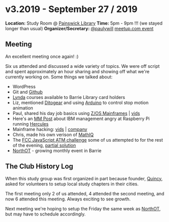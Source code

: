 # v3.2019 - September 27 / 2019

**Location:** Study Room @ [Painswick Library](https://goo.gl/maps/m8Md2gRV5rzx6hVi9)
**Time:** 5pm - 9pm !!! (we stayed longer than usual)
**Organizer/Secretary:** [@paulywill](https://github.com/paulywill)
[meetup.com event](https://www.meetup.com/meetup-group-mpphiYJe/events/264822516/)

## Meeting

An excellent meeting once again! :)

Six us attended and discussed a wide variety of topics. We were off script and spent approximately an hour sharing and showing off what we're currently working on. Some things we talked about:

* WordPress
* Git and [Github](https://github.com)
* [Lynda](https://www.lynda.com/portal/patron?org=barrielibrary.ca) courses available to Barrie Library card holders
* Liz, mentioned [Ditogear](https://ditogear.com) and using [Arduino](https://www.arduino.cc/) to control stop motion animation
* Paul, shared his day job basics using [Z/OS Mainframes](https://www.redbooks.ibm.com/redbooks/pdfs/sg246366.pdf) | [vids](https://www.redbooks.ibm.com/redbooks.nsf/redbookabstracts/crse0304.html?Open)
* Here's an [MM Post](http://millennialmainframer.com/2013/12/hercules/) about IBM management angry at Raspberry Pi running [Hercules](http://www.hercules-390.org/) 
* Mainframe hacking: [vids](https://www.youtube.com/playlist?list=PLn8X7XnfC3mBoe1vFcme2C_VKdY4YYnNr) | [company](https://evilmainframe.com/)
* Chris, made his own verison of [MathIQ](https://play.google.com/store/apps/details?id=intelligence.math.quotient&hl=en)
* The [FCC JavaScript ATM challenge](https://learn.freecodecamp.org/javascript-algorithms-and-data-structures/javascript-algorithms-and-data-structures-projects/cash-register/) some of us attempted to for the rest of the evening, [partial solution](https://github.com/freecodecampBarrie/meetings/blob/master/v3_2019/cash-register-partial.js)
* [NorthOT](https://www.eventbrite.ca/e/northot-barries-largest-tech-meetup-tickets-68883334909) - growing monthly event in Barrie


## The Club History Log

When this study group was first organized in part because founder, [Quincy](https://twitter.com/ossia), asked for volunteers to setup local study chapters in their cities. 

The first meeting only 2 of us attended, 4 attended the second meeting, and now 6 attended this meeting. Always exciting to see growth.

Next meeting we're hoping to setup the Friday the same week as [NorthOT](https://www.eventbrite.ca/e/northot-barries-largest-tech-meetup-tickets-68883334909), but may have to schedule accordingly.

